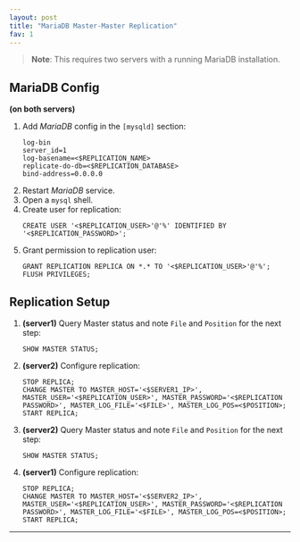 ```yaml
---
layout: post
title: "MariaDB Master-Master Replication"
fav: 1
---
```


> **Note**: This requires two servers with a running MariaDB installation.

## MariaDB Config
**(on both servers)**
1. Add *MariaDB* config in the `[mysqld]` section:
   ```
   log-bin
   server_id=1
   log-basename=<$REPLICATION_NAME>
   replicate-do-db=<$REPLICATION_DATABASE>
   bind-address=0.0.0.0
   ```
2. Restart *MariaDB* service.
3. Open a `mysql` shell.
4. Create user for replication:
   ```
   CREATE USER '<$REPLICATION_USER>'@'%' IDENTIFIED BY '<$REPLICATION_PASSWORD>';
   ```
5. Grant permission to replication user:
   ```
   GRANT REPLICATION REPLICA ON *.* TO '<$REPLICATION_USER>'@'%';
   FLUSH PRIVILEGES;
   ```

## Replication Setup
1. **(server1)** Query Master status and note `File` and `Position` for the next step:
   ```
   SHOW MASTER STATUS;
   ```
2. **(server2)** Configure replication:
   ```
   STOP REPLICA;
   CHANGE MASTER TO MASTER_HOST='<$SERVER1_IP>', MASTER_USER='<$REPLICATION_USER>', MASTER_PASSWORD='<$REPLICATION PASSWORD>', MASTER_LOG_FILE='<$FILE>', MASTER_LOG_POS=<$POSITION>;
   START REPLICA;
   ```
3. **(server2)** Query Master status and note `File` and `Position` for the next step:
   ```
   SHOW MASTER STATUS;
   ```
2. **(server1)** Configure replication:
   ```
   STOP REPLICA;
   CHANGE MASTER TO MASTER_HOST='<$SERVER2_IP>', MASTER_USER='<$REPLICATION_USER>', MASTER_PASSWORD='<$REPLICATION PASSWORD>', MASTER_LOG_FILE='<$FILE>', MASTER_LOG_POS=<$POSITION>;
   START REPLICA;
   ```

---
